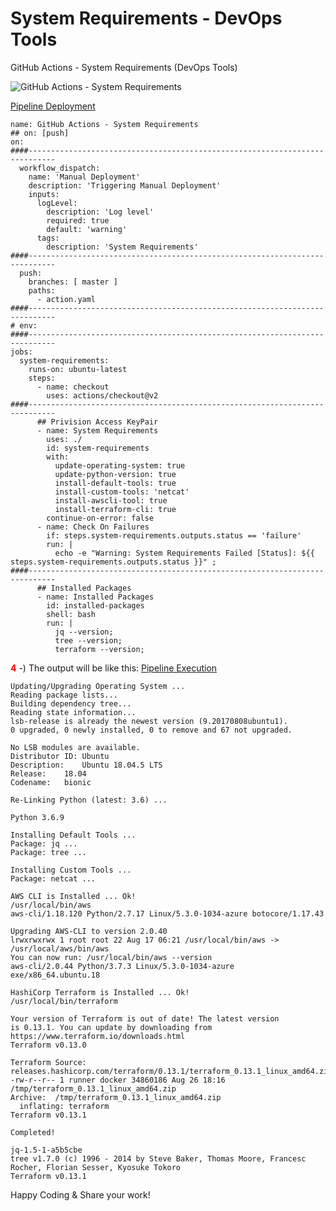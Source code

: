 # System Requirements - DevOps Tools
GitHub Actions - System Requirements (DevOps Tools)

![GitHub Actions - System Requirements](https://github.com/emvaldes/operations-toolset/workflows/GitHub%20Actions%20-%20System%20Requirements/badge.svg)

[Pipeline Deployment](https://github.com/emvaldes/configure-access/blob/master/.github/workflows/main.yaml)

```console
name: GitHub Actions - System Requirements
## on: [push]
on:
####----------------------------------------------------------------------------
  workflow_dispatch:
    name: 'Manual Deployment'
    description: 'Triggering Manual Deployment'
    inputs:
      logLevel:
        description: 'Log level'
        required: true
        default: 'warning'
      tags:
        description: 'System Requirements'
####----------------------------------------------------------------------------
  push:
    branches: [ master ]
    paths: 
      - action.yaml
####----------------------------------------------------------------------------
# env:
####----------------------------------------------------------------------------
jobs:
  system-requirements:
    runs-on: ubuntu-latest
    steps:
      - name: checkout
        uses: actions/checkout@v2
####----------------------------------------------------------------------------
      ## Privision Access KeyPair
      - name: System Requirements
        uses: ./
        id: system-requirements
        with:
          update-operating-system: true
          update-python-version: true
          install-default-tools: true
          install-custom-tools: 'netcat'
          install-awscli-tool: true
          install-terraform-cli: true
        continue-on-error: false
      - name: Check On Failures
        if: steps.system-requirements.outputs.status == 'failure'
        run: |
          echo -e "Warning: System Requirements Failed [Status]: ${{ steps.system-requirements.outputs.status }}" ;
####----------------------------------------------------------------------------
      ## Installed Packages
      - name: Installed Packages
        id: installed-packages
        shell: bash
        run: |
          jq --version;
          tree --version;
          terraform --version;
```

**<span style="color:red">4</span>** -) The output will be like this: [Pipeline Execution](https://github.com/emvaldes/operations-toolset/actions?query=workflow%3A%22GitHub+Actions+-+System+Requirements%22)

```console
Updating/Upgrading Operating System ...
Reading package lists...
Building dependency tree...
Reading state information...
lsb-release is already the newest version (9.20170808ubuntu1).
0 upgraded, 0 newly installed, 0 to remove and 67 not upgraded.

No LSB modules are available.
Distributor ID:	Ubuntu
Description:	Ubuntu 18.04.5 LTS
Release:	18.04
Codename:	bionic

Re-Linking Python (latest: 3.6) ...

Python 3.6.9

Installing Default Tools ...
Package: jq ...
Package: tree ...

Installing Custom Tools ...
Package: netcat ...

AWS CLI is Installed ... Ok!
/usr/local/bin/aws
aws-cli/1.18.120 Python/2.7.17 Linux/5.3.0-1034-azure botocore/1.17.43

Upgrading AWS-CLI to version 2.0.40
lrwxrwxrwx 1 root root 22 Aug 17 06:21 /usr/local/bin/aws -> /usr/local/aws/bin/aws
You can now run: /usr/local/bin/aws --version
aws-cli/2.0.44 Python/3.7.3 Linux/5.3.0-1034-azure exe/x86_64.ubuntu.18

HashiCorp Terraform is Installed ... Ok!
/usr/local/bin/terraform

Your version of Terraform is out of date! The latest version
is 0.13.1. You can update by downloading from https://www.terraform.io/downloads.html
Terraform v0.13.0

Terraform Source: releases.hashicorp.com/terraform/0.13.1/terraform_0.13.1_linux_amd64.zip
-rw-r--r-- 1 runner docker 34860186 Aug 26 18:16 /tmp/terraform_0.13.1_linux_amd64.zip
Archive:  /tmp/terraform_0.13.1_linux_amd64.zip
  inflating: terraform
Terraform v0.13.1

Completed!

jq-1.5-1-a5b5cbe
tree v1.7.0 (c) 1996 - 2014 by Steve Baker, Thomas Moore, Francesc Rocher, Florian Sesser, Kyosuke Tokoro
Terraform v0.13.1
```

Happy Coding & Share your work!
